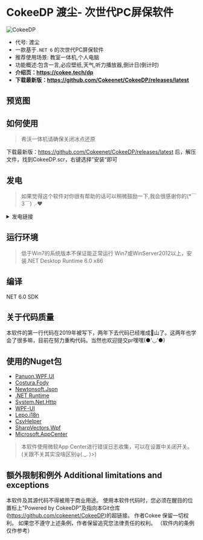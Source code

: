# CokeeDP 渡尘- 次世代PC屏保软件
![CokeeDP](https://socialify.git.ci/Cokeenet/CokeeDP/image?description=1&descriptionEditable=%E6%AC%A1%E4%B8%96%E4%BB%A3PC%E5%B1%8F%E4%BF%9D%E8%BD%AF%E4%BB%B6&font=Jost&issues=1&logo=https%3A%2F%2Fgithub.com%2Fcokeenet%2FCokeeDP%2Fraw%2Fmaster%2FAppIcon.jpg&name=1&owner=1&pattern=Circuit%20Board&stargazers=1&theme=Light)
- 代号: 渡尘
- 一款基于`.NET 6` 的次世代PC屏保软件
- 推荐使用场景: 教室一体机,个人电脑
- 功能概述:包含一言,必应壁纸,天气,听力播放器,倒计日(倒计时)
- **介绍页：<https://cokee.tech/dp>**
- **下载最新版：<https://github.com/Cokeenet/CokeeDP/releases/latest>**

## 预览图

## 如何使用

> 希沃一体机请确保关闭冰点还原

下载最新版：<https://github.com/Cokeenet/CokeeDP/releases/latest> 后，解压文件，找到CokeeDP.scr，右键选择”安装“即可


## 发电

> 如果觉得这个软件对你很有帮助的话可以稍微鼓励一下,我会很感谢你的(*￣3￣)╭❤
<details>
  <summary>发电链接</summary> <https://afdian.net/a/cokee>
  <img src="https://github.com/cokeenet/cokeenet/raw/main/afdian-Cokee.jpg">
</details>

## 运行环境
  
> 低于Win7的系统版本不保证能正常运行
Win7或WinServer2012以上，安装.NET Desktop Runtime 6.0 x86

## 编译

NET 6.0 SDK

## 关于代码质量

本软件的第一行代码在2019年被写下，两年下去代码已经堆成💩山了。这两年也学会了很多嘛，目前在努力重构代码。当然也欢迎提交pr嘿嘿(●'◡'●)

## 使用的Nuget包

- [Panuon.WPF.UI](https://github.com/PanuonGroup/Panuon.WPF.UI)
- [Costura.Fody](https://github.com/Fody/Costura)
- [Newtonsoft.Json](https://github.com/JamesNK/Newtonsoft.Json)
- [.NET Runtime](https://github.com/dotnet/runtime)
- [System.Net.Http](https://github.com/dotnet/corefx)
- [WPF-UI](https://github.com/lepoco/wpfui)
- [Lepo.i18n](https://github.com/lepoco/i18n)
- [CsvHelper](https://joshclose.github.io/CsvHelper/)
- [SharpVectors.Wpf](https://github.com/ElinamLLC/SharpVectors)
- [Microsoft.AppCenter](https://aka.ms/telgml)
>本软件使用微软App Center进行错误日志收集，可以在设置中关闭开关。(关跟不关其实没啥区别ψ(._. )>)
## 额外限制和例外 Additional limitations and exceptions
本软件及其源代码不得被用于商业用途。
使用本软件代码时，您必须在醒目的位置标上"Powered by CokeeDP"及指向本Git仓库(https://github.com/cokeenet/CokeeDP)的超链接。
作者Cokee 保留一切权利。
如果您不遵守上述条例，作者保留追究您法律责任的权利。
（软件内的条例仅作参考）
